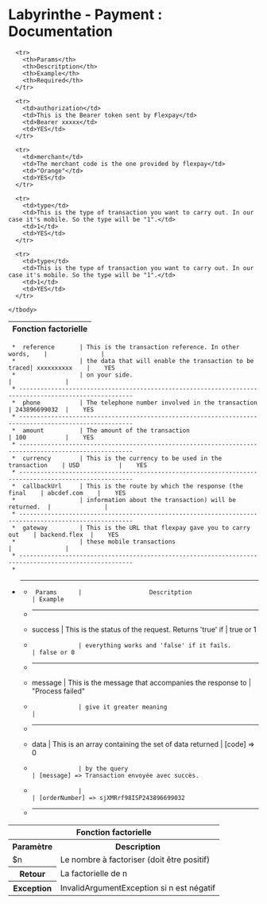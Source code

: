 # Labyrinthe - Payment : Documentation


<div>
<table>
    <thead>
      <tr>
        <th colspan="2">Fonction factorielle</th>
      </tr>
    </thead>
    <tbody>
        
      <tr>
        <th>Params</th>
        <th>Descritption</th>
        <th>Example</th>
        <th>Required</th>
      </tr>
      
      <tr>
        <td>authorization</td>
        <td>This is the Bearer token sent by Flexpay</td>
        <td>Bearer xxxxx</td>
        <td>YES</td>
      </tr>

      <tr>
        <td>merchant</td>
        <td>The merchant code is the one provided by flexpay</td>
        <td>"Orange"</td>
        <td>YES</td>
      </tr>

      <tr>
        <td>type</td>
        <td>This is the type of transaction you want to carry out. In our case it's mobile. So the type will be "1".</td>
        <td>1</td>
        <td>YES</td>
      </tr>

      <tr>
        <td>type</td>
        <td>This is the type of transaction you want to carry out. In our case it's mobile. So the type will be "1".</td>
        <td>1</td>
        <td>YES</td>
      </tr>
      
    </tbody>
</table>
</div>



     *  reference       | This is the transaction reference. In other words,    |               |           
     *                  | the data that will enable the transaction to be traced| xxxxxxxxxx    |    YES    
     *                  | on your side.                                         |               |           
     * ------------------------------------------------------------------------------------------------------
     *  phone           | The telephone number involved in the transaction      | 243896699032  |    YES    
     * ------------------------------------------------------------------------------------------------------
     *  amount          | The amount of the transaction                         | 100           |    YES    
     * ------------------------------------------------------------------------------------------------------
     *  currency        | This is the currency to be used in the transaction    | USD           |    YES    
     * ------------------------------------------------------------------------------------------------------
     *  callbackUrl     | This is the route by which the response (the final    | abcdef.com    |    YES    
     *                  | information about the transaction) will be returned.  |               |           
     * ------------------------------------------------------------------------------------------------------
     *  gateway         | This is the URL that flexpay gave you to carry out    | backend.flex  |    YES    
     *                  | these mobile transactions                             |               |           
     * ------------------------------------------------------------------------------------------------------
     *



* ----------------------------------------------------------------------------------------------------------------------------
     *      Params      |                   Descritption                        | Example          
     * ----------------------------------------------------------------------------------------------------------------------------
     *  success         | This is the status of the request. Returns 'true' if  | true  or 1
     *                  | everything works and 'false' if it fails.             | false or 0
     * ----------------------------------------------------------------------------------------------------------------------------
     *  message         | This is the message that accompanies the response to  | "Process failed"  
     *                  | give it greater meaning                               |  
     * ----------------------------------------------------------------------------------------------------------------------------
     *  data            | This is an array containing the set of data returned  | [code] => 0
     *                  | by the query                                          | [message] => Transaction envoyée avec succès.
     *                  |                                                       | [orderNumber] => sjXMRrf98ISP243896699032 
     * ----------------------------------------------------------------------------------------------------------------------------
 

<table>
    <thead>
      <tr>
        <th colspan="2">Fonction factorielle</th>
      </tr>
    </thead>
    <tbody>
      <tr>
        <th>Paramètre</th>
        <th>Description</th>
      </tr>
      <tr>
        <td>$n</td>
        <td>Le nombre à factoriser (doit être positif)</td>
      </tr>
      <tr>
        <th>Retour</th>
        <td>La factorielle de n</td>
      </tr>
      <tr>
        <th>Exception</th>
        <td>InvalidArgumentException si n est négatif</td>
      </tr>
    </tbody>
</table>
